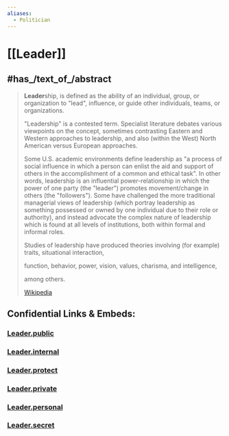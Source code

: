 ```yaml
---
aliases:
  - Politician
---
```


# [[Leader]] 


## #has_/text_of_/abstract 

> **Leader**ship, is defined as the ability of an individual, group, or organization to "lead", influence, or guide other individuals, teams, or organizations.
>
> "Leadership" is a contested term. Specialist literature debates various viewpoints on the concept, sometimes contrasting Eastern and Western approaches to leadership, and also (within the West) North American versus European approaches.
>
> Some U.S. academic environments define leadership as "a process of social influence in which a person can enlist the aid and support of others in the accomplishment of a common and ethical task". In other words, leadership is an influential power-relationship in which the power of one party (the "leader") promotes movement/change in others (the "followers"). Some have challenged the more traditional managerial views of leadership (which portray leadership as something possessed or owned by one individual due to their role or authority), and instead advocate the complex nature of leadership which is found at all levels of institutions, both within formal and informal roles.
>
> Studies of leadership have produced theories involving (for example) traits, situational interaction,
>
> function, behavior, power, vision, values, charisma, and intelligence,
>
> among others.
>
> [Wikipedia](https://en.wikipedia.org/wiki/Leadership) 







## Confidential Links & Embeds: 

### [Leader.public](/_public\bio\People/Leader.public.md) 

### [Leader.internal](/_internal\bio\People/Leader.internal.md) 

### [Leader.protect](/_protect\bio\People/Leader.protect.md) 

### [Leader.private](/_private\bio\People/Leader.private.md) 

### [Leader.personal](/_personal\bio\People/Leader.personal.md) 

### [Leader.secret](/_secret\bio\People/Leader.secret.md)

